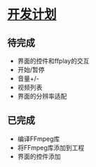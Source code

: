 # [开发计划](./)   

## 待完成        

- 界面的控件和ffplay的交互 
- 开始/暂停  
- 音量+/-  
- 视频列表
- 界面的分辨率适配    

## 已完成   

- 编译FFmpeg库  
- 将FFmpeg库添加到工程  
- 界面的控件添加  
